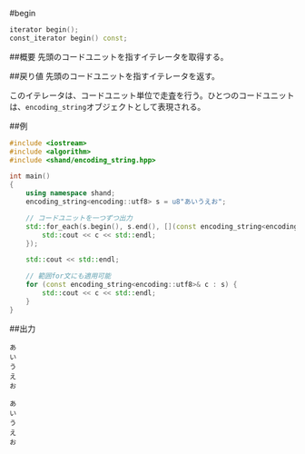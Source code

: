 #begin
```cpp
iterator begin();
const_iterator begin() const;
```

##概要
先頭のコードユニットを指すイテレータを取得する。


##戻り値
先頭のコードユニットを指すイテレータを返す。

このイテレータは、コードユニット単位で走査を行う。ひとつのコードユニットは、`encoding_string`オブジェクトとして表現される。


##例
```cpp
#include <iostream>
#include <algorithm>
#include <shand/encoding_string.hpp>

int main()
{
    using namespace shand;
    encoding_string<encoding::utf8> s = u8"あいうえお";

    // コードユニットを一つずつ出力
    std::for_each(s.begin(), s.end(), [](const encoding_string<encoding::utf8>& c) {
        std::cout << c << std::endl;
    });

    std::cout << std::endl;

    // 範囲for文にも適用可能
    for (const encoding_string<encoding::utf8>& c : s) {
        std::cout << c << std::endl;
    }
}
```

##出力
```
あ
い
う
え
お

あ
い
う
え
お
```


